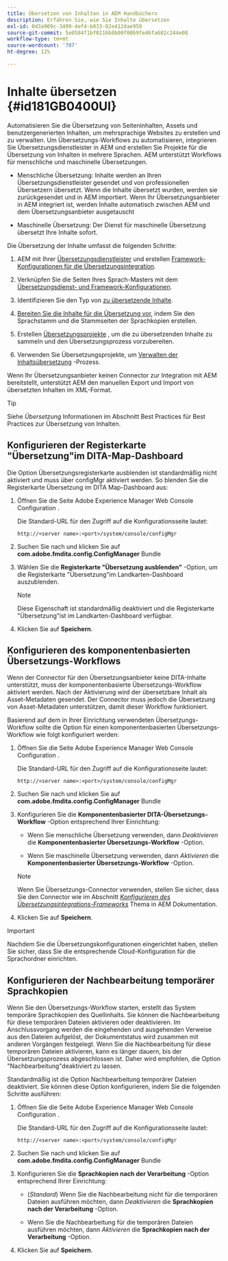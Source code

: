 ```yaml
---
title: Übersetzen von Inhalten in AEM Handbüchern
description: Erfahren Sie, wie Sie Inhalte übersetzen
exl-id: 0d3a909c-3499-4ef4-b033-02e412dae959
source-git-commit: 5e0584f1bf0216b8b00f00b9fe46fa682c244e08
workflow-type: tm+mt
source-wordcount: '707'
ht-degree: 12%

---
```


# Inhalte übersetzen {#id181GB0400UI}

Automatisieren Sie die Übersetzung von Seiteninhalten, Assets und benutzergenerierten Inhalten, um mehrsprachige Websites zu erstellen und zu verwalten. Um Übersetzungs-Workflows zu automatisieren, integrieren Sie Übersetzungsdienstleister in AEM und erstellen Sie Projekte für die Übersetzung von Inhalten in mehrere Sprachen. AEM unterstützt Workflows für menschliche und maschinelle Übersetzungen.

- Menschliche Übersetzung: Inhalte werden an Ihren Übersetzungsdienstleister gesendet und von professionellen Übersetzern übersetzt. Wenn die Inhalte übersetzt wurden, werden sie zurückgesendet und in AEM importiert. Wenn Ihr Übersetzungsanbieter in AEM integriert ist, werden Inhalte automatisch zwischen AEM und dem Übersetzungsanbieter ausgetauscht

- Maschinelle Übersetzung: Der Dienst für maschinelle Übersetzung übersetzt Ihre Inhalte sofort.


Die Übersetzung der Inhalte umfasst die folgenden Schritte:

1. AEM mit Ihrer [Übersetzungsdienstleister](https://helpx.adobe.com/experience-manager/6-5/sites/administering/using/tc-tic.html#ConnectingtoaTranslationServiceProvider) und erstellen [Framework-Konfigurationen für die Übersetzungsintegration](https://helpx.adobe.com/experience-manager/6-5/sites/administering/using/tc-tic.html#CreatingaTranslationIntegrationConfiguration).

1. Verknüpfen Sie die Seiten Ihres Sprach-Masters mit dem [Übersetzungsdienst- und Framework-Konfigurationen](https://helpx.adobe.com/experience-manager/6-5/sites/administering/using/tc-tic.html#ConfiguringPagesforTranslation).

1. Identifizieren Sie den Typ von [zu übersetzende Inhalte](https://helpx.adobe.com/de/experience-manager/6-5/sites/administering/using/tc-rules.html).

1. [Bereiten Sie die Inhalte für die Übersetzung vor](https://helpx.adobe.com/experience-manager/6-5/sites/administering/using/tc-prep.html), indem Sie den Sprachstamm und die Stammseiten der Sprachkopien erstellen.

1. Erstellen [Übersetzungsprojekte](https://helpx.adobe.com/de/experience-manager/6-5/sites/administering/using/tc-manage.html) , um die zu übersetzenden Inhalte zu sammeln und den Übersetzungsprozess vorzubereiten.

1. Verwenden Sie Übersetzungsprojekte, um [Verwalten der Inhaltsübersetzung](https://helpx.adobe.com/de/experience-manager/6-5/sites/administering/using/tc-manage.html) -Prozess.


Wenn Ihr Übersetzungsanbieter keinen Connector zur Integration mit AEM bereitstellt, unterstützt AEM den manuellen Export und Import von übersetzten Inhalten im XML-Format.

>[!TIP]
>
> Siehe *Übersetzung* Informationen im Abschnitt Best Practices für Best Practices zur Übersetzung von Inhalten.

## Konfigurieren der Registerkarte &quot;Übersetzung&quot;im DITA-Map-Dashboard

Die Option Übersetzungsregisterkarte ausblenden ist standardmäßig nicht aktiviert und muss über configMgr aktiviert werden. So blenden Sie die Registerkarte Übersetzung im DITA Map-Dashboard aus:

1. Öffnen Sie die Seite Adobe Experience Manager Web Console Configuration .

   Die Standard-URL für den Zugriff auf die Konfigurationsseite lautet:

   ```http
   http://<server name>:<port>/system/console/configMgr
   ```

1. Suchen Sie nach und klicken Sie auf **com.adobe.fmdita.config.ConfigManager** Bundle

1. Wählen Sie die **Registerkarte &quot;Übersetzung ausblenden&quot;** -Option, um die Registerkarte &quot;Übersetzung&quot;im Landkarten-Dashboard auszublenden.

   >[!NOTE]
   >
   > Diese Eigenschaft ist standardmäßig deaktiviert und die Registerkarte &quot;Übersetzung&quot;ist im Landkarten-Dashboard verfügbar.

1. Klicken Sie auf **Speichern**.

## Konfigurieren des komponentenbasierten Übersetzungs-Workflows

Wenn der Connector für den Übersetzungsanbieter keine DITA-Inhalte unterstützt, muss der komponentenbasierte Übersetzungs-Workflow aktiviert werden. Nach der Aktivierung wird der übersetzbare Inhalt als Asset-Metadaten gesendet. Der Connector muss jedoch die Übersetzung von Asset-Metadaten unterstützen, damit dieser Workflow funktioniert.

Basierend auf dem in Ihrer Einrichtung verwendeten Übersetzungs-Workflow sollte die Option für einen komponentenbasierten Übersetzungs-Workflow wie folgt konfiguriert werden:

1. Öffnen Sie die Seite Adobe Experience Manager Web Console Configuration .

   Die Standard-URL für den Zugriff auf die Konfigurationsseite lautet:

   ```http
   http://<server name>:<port>/system/console/configMgr
   ```

1. Suchen Sie nach und klicken Sie auf **com.adobe.fmdita.config.ConfigManager** Bundle

1. Konfigurieren Sie die **Komponentenbasierter DITA-Übersetzungs-Workflow** -Option entsprechend Ihrer Einrichtung:

   - Wenn Sie menschliche Übersetzung verwenden, dann *Deaktivieren* die **Komponentenbasierter Übersetzungs-Workflow** -Option.

   - Wenn Sie maschinelle Übersetzung verwenden, dann *Aktivieren* die **Komponentenbasierter Übersetzungs-Workflow** -Option.

   >[!NOTE]
   >
   > Wenn Sie Übersetzungs-Connector verwenden, stellen Sie sicher, dass Sie den Connector wie im Abschnitt *[Konfigurieren des Übersetzungsintegrations-Frameworks](https://helpx.adobe.com/experience-manager/6-5/sites/administering/using/tc-tic.html)* Thema in AEM Dokumentation.

1. Klicken Sie auf **Speichern**.


>[!IMPORTANT]
>
> Nachdem Sie die Übersetzungskonfigurationen eingerichtet haben, stellen Sie sicher, dass Sie die entsprechende Cloud-Konfiguration für die Sprachordner einrichten.

## Konfigurieren der Nachbearbeitung temporärer Sprachkopien

Wenn Sie den Übersetzungs-Workflow starten, erstellt das System temporäre Sprachkopien des Quellinhalts. Sie können die Nachbearbeitung für diese temporären Dateien aktivieren oder deaktivieren. Im Anschlussvorgang werden die eingehenden und ausgehenden Verweise aus den Dateien aufgelöst, der Dokumentstatus wird zusammen mit anderen Vorgängen festgelegt. Wenn Sie die Nachbearbeitung für diese temporären Dateien aktivieren, kann es länger dauern, bis der Übersetzungsprozess abgeschlossen ist. Daher wird empfohlen, die Option &quot;Nachbearbeitung&quot;deaktiviert zu lassen.

Standardmäßig ist die Option Nachbearbeitung temporärer Dateien deaktiviert. Sie können diese Option konfigurieren, indem Sie die folgenden Schritte ausführen:

1. Öffnen Sie die Seite Adobe Experience Manager Web Console Configuration .

   Die Standard-URL für den Zugriff auf die Konfigurationsseite lautet:

   ```http
   http://<server name>:<port>/system/console/configMgr
   ```

1. Suchen Sie nach und klicken Sie auf **com.adobe.fmdita.config.ConfigManager** Bundle

1. Konfigurieren Sie die **Sprachkopien nach der Verarbeitung** -Option entsprechend Ihrer Einrichtung:

   - \(*Standard*\) Wenn Sie die Nachbearbeitung nicht für die temporären Dateien ausführen möchten, dann *Deaktivieren* die **Sprachkopien nach der Verarbeitung** -Option.

   - Wenn Sie die Nachbearbeitung für die temporären Dateien ausführen möchten, dann *Aktivieren* die **Sprachkopien nach der Verarbeitung** -Option.

1. Klicken Sie auf **Speichern**.
